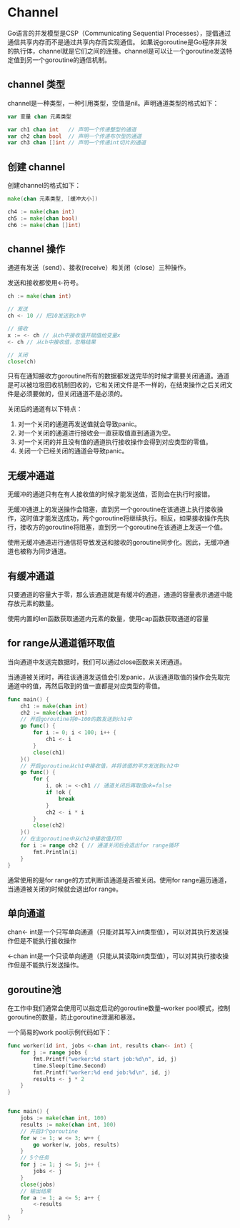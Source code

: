 # Channel
Go语言的并发模型是CSP（Communicating Sequential Processes），提倡通过通信共享内存而不是通过共享内存而实现通信。
如果说goroutine是Go程序并发的执行体，channel就是它们之间的连接。channel是可以让一个goroutine发送特定值到另一个goroutine的通信机制。

## channel 类型
channel是一种类型，一种引用类型，空值是nil。声明通道类型的格式如下：

```go
var 变量 chan 元素类型

var ch1 chan int   // 声明一个传递整型的通道
var ch2 chan bool  // 声明一个传递布尔型的通道
var ch3 chan []int // 声明一个传递int切片的通道
```
## 创建 channel
创建channel的格式如下：
```go
make(chan 元素类型, [缓冲大小])

ch4 := make(chan int)
ch5 := make(chan bool)
ch6 := make(chan []int)
```
## channel 操作
通道有发送（send）、接收(receive）和关闭（close）三种操作。

发送和接收都使用<-符号。
```go
ch := make(chan int)

// 发送
ch <- 10 // 把10发送到ch中

// 接收
x := <- ch // 从ch中接收值并赋值给变量x
<- ch // 从ch中接收值，忽略结果

// 关闭
close(ch)
```
只有在通知接收方goroutine所有的数据都发送完毕的时候才需要关闭通道。通道是可以被垃圾回收机制回收的，它和关闭文件是不一样的，在结束操作之后关闭文件是必须要做的，但关闭通道不是必须的。

关闭后的通道有以下特点：

1. 对一个关闭的通道再发送值就会导致panic。
2. 对一个关闭的通道进行接收会一直获取值直到通道为空。
3. 对一个关闭的并且没有值的通道执行接收操作会得到对应类型的零值。
4. 关闭一个已经关闭的通道会导致panic。

## 无缓冲通道
无缓冲的通道只有在有人接收值的时候才能发送值，否则会在执行时报错。

无缓冲通道上的发送操作会阻塞，直到另一个goroutine在该通道上执行接收操作，这时值才能发送成功，两个goroutine将继续执行。相反，如果接收操作先执行，接收方的goroutine将阻塞，直到另一个goroutine在该通道上发送一个值。

使用无缓冲通道进行通信将导致发送和接收的goroutine同步化。因此，无缓冲通道也被称为同步通道。

## 有缓冲通道
只要通道的容量大于零，那么该通道就是有缓冲的通道，通道的容量表示通道中能存放元素的数量。

使用内置的len函数获取通道内元素的数量，使用cap函数获取通道的容量
## for range从通道循环取值
当向通道中发送完数据时，我们可以通过close函数来关闭通道。

当通道被关闭时，再往该通道发送值会引发panic，从该通道取值的操作会先取完通道中的值，再然后取到的值一直都是对应类型的零值。

```go
func main() {
	ch1 := make(chan int)
	ch2 := make(chan int)
	// 开启goroutine将0~100的数发送到ch1中
	go func() {
		for i := 0; i < 100; i++ {
			ch1 <- i
		}
		close(ch1)
	}()
	// 开启goroutine从ch1中接收值，并将该值的平方发送到ch2中
	go func() {
		for {
			i, ok := <-ch1 // 通道关闭后再取值ok=false
			if !ok {
				break
			}
			ch2 <- i * i
		}
		close(ch2)
	}()
	// 在主goroutine中从ch2中接收值打印
	for i := range ch2 { // 通道关闭后会退出for range循环
		fmt.Println(i)
	}
}
```
通常使用的是for range的方式判断该通道是否被关闭。使用for range遍历通道，当通道被关闭的时候就会退出for range。

## 单向通道
chan<- int是一个只写单向通道（只能对其写入int类型值），可以对其执行发送操作但是不能执行接收操作

<-chan int是一个只读单向通道（只能从其读取int类型值），可以对其执行接收操作但是不能执行发送操作。

## goroutine池
在工作中我们通常会使用可以指定启动的goroutine数量–worker pool模式，控制goroutine的数量，防止goroutine泄漏和暴涨。

一个简易的work pool示例代码如下：
```go
func worker(id int, jobs <-chan int, results chan<- int) {
	for j := range jobs {
		fmt.Printf("worker:%d start job:%d\n", id, j)
		time.Sleep(time.Second)
		fmt.Printf("worker:%d end job:%d\n", id, j)
		results <- j * 2
	}
}


func main() {
	jobs := make(chan int, 100)
	results := make(chan int, 100)
	// 开启3个goroutine
	for w := 1; w <= 3; w++ {
		go worker(w, jobs, results)
	}
	// 5个任务
	for j := 1; j <= 5; j++ {
		jobs <- j
	}
	close(jobs)
	// 输出结果
	for a := 1; a <= 5; a++ {
		<-results
	}
}
```